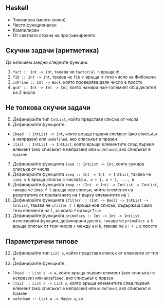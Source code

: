 ## Haskell
- Типизиран (много силно)
- Чисто функционален
- Компилиран
- От светлата страна на програмирането

## Скучни задачи (аритметика)
Да напишем заедно следните функции:

1. `fact :: Int -> Int`, такава че `factorial n` връща n!
2. `fib :: Int -> Int`, такава че `fib n` връща n-тото число на Фибоначи
3. `isPrime :: Int -> Bool`, която проверява дали число е просто
4. `gcd' :: Int -> Int -> Int`, която намира най-големият общ делител на 2 числа

## Не толкова скучни задачи
5. Дефинирайте тип `IntList`, който представя списък от числа
6. Дефинирайте функциите:
- `ihead :: IntList -> Int`, която връща първия елемент (ако списъкът е непразен) или `undefined`, ако списъкът е празен
- `itail :: IntList -> IntList`, която връща елементите след първия елемент (ако списъкът е непразен) или `undefined`, ако списъкът е празен
7. Дефинирайте функцията `isum :: IntList -> Int`, която сумира списъка от числа
8. Дефинирайте функцията `iseq :: Int -> Int -> IntList`, такава че `iseq a b` връща списък с числата `a, a + 1, a + 2, ..., b`
9. Дефинирайте функцията `imap :: (Int -> Int) -> IntList -> IntList`, такава че `imap f l` връща нов списък, чийто елементи са резултатите от прилагането на `f` върху елементите на `l`
10. Дефинирайте функцията `ifilter :: (Int -> Bool) -> IntList -> IntList`, такава че `ifilter f l` връща нов списък, съдържащ само тези елементи на `l`, за които `f` връща `True`
11. Дефинирайте функцията `primeFacs :: Int -> Int -> IntList`, използвайки функции, дефинирани досега, такава че `primeFacs a b` връща списък от тези числа `x` между `a` и `b`, такива че `x! + 1` е просто

## Параметрични типове
12. Дефинирайте тип `List a`, който представя списък от елементи от тип `a`
13. Дефинирайте функциите:
- `lhead :: List a -> a`, която връща първия елемент (ако списъкът е непразен) или `undefined`, ако списъкът е празен
- `ltail :: List a -> List a`, която връща елементите след първия елемент (ако списъкът е непразен) или `undefined`, ако списъкът е празен
- `safeHead :: List a -> Maybe a`, ко
